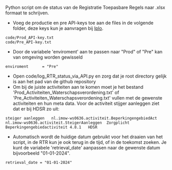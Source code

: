 Python script om de status van de Registratie Toepasbare Regels naar .xlsx formaat te schrijven. 

- Voeg de productie en pre API-keys toe aan de files in de volgende folder, deze keys kun je aanvragen bij [Iplo](https://aandeslagmetdeomgevingswet.nl/ontwikkelaarsportaal/api-register/api/omgevingsdocument-toepasbaar-opvragen/).
```
code/Prod_API-key.txt
code/Pre_API-key.txt
```
- Door de variabele 'enviroment' aan te passen naar "Prod" of "Pre" kan van omgeving worden gewisseld
```
enviroment      = "Pre"
```
- Open code/log_RTR_status_via_API.py en zorg dat je root directory gelijk is aan het pad van de github repository
- Om bij de juiste activiteiten aan te komen moet je het bestand 'Prod_Activiteiten_Waterschapsverordening.txt' of 'Pre_Activiteiten_Waterschapsverordening.txt' vullen met de gewenste activiteiten en hun meta data. Voor de activiteit stijger aanleggen ziet dat er bij HDSR zo uit:
```
steiger aanleggen	nl.imow-ws0636.activiteit.BeperkingengebiedAct	nl.imow-ws0636.activiteit.SteigerAanleggen	Zorgplicht	Beperkingengebiedactiviteit	4.8.1	HDSR
```
- Automatisch wordt de huidige datum gebruikt voor het draaien van het script, in de RTR kun je ook terug in de tijd, of in de toekomst zoeken. Je kunt de variabele 'retrieval_date' aanpassen naar de gewenste datum bijvoorbeeld "01-01-2024".
```
retrieval_date = "01-01-2024"
```

